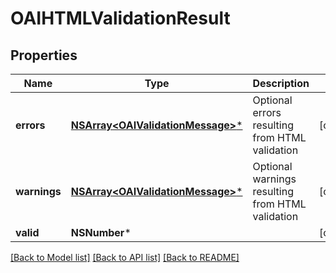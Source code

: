 # OAIHTMLValidationResult

## Properties
Name | Type | Description | Notes
------------ | ------------- | ------------- | -------------
**errors** | [**NSArray&lt;OAIValidationMessage&gt;***](OAIValidationMessage) | Optional errors resulting from HTML validation | [optional] 
**warnings** | [**NSArray&lt;OAIValidationMessage&gt;***](OAIValidationMessage) | Optional warnings resulting from HTML validation | [optional] 
**valid** | **NSNumber*** |  | [optional] 

[[Back to Model list]](../README#documentation-for-models) [[Back to API list]](../README#documentation-for-api-endpoints) [[Back to README]](../README)


